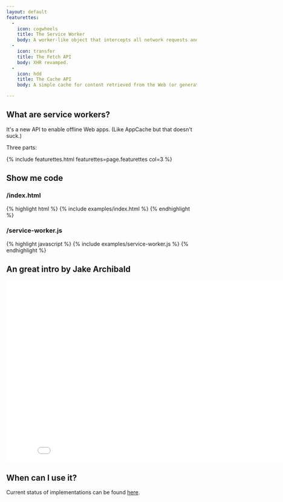 ```yaml
---
layout: default
featurettes:
  -
    icon: cogwheels
    title: The Service Worker
    body: A worker-like object that intercepts all network requests and lets you handle them in JavaScript.
  -
    icon: transfer
    title: The Fetch API
    body: XHR revamped.
  -
    icon: hdd
    title: The Cache API
    body: A simple cache for content retrieved from the Web (or generated), directly accessibly by the Service Worker.

---
```


## What are service workers?

It's a new API to enable offline Web apps. (Like AppCache but that doesn't suck.)

Three parts:

{% include featurettes.html featurettes=page.featurettes col=3 %}

## Show me code

<div class="row">
    <div class="col-md-6">
    <h3>/index.html</h3>
{% highlight html %}
{% include examples/index.html %}
{% endhighlight  %}
    </div>
    <div class="col-md-6">
    <h3>/service-worker.js</h3>
{% highlight javascript %}
{% include examples/service-worker.js %}
{% endhighlight  %}
    </div>
</div>

## An great intro by Jake Archibald

<iframe width="853" height="480" src="//www.youtube-nocookie.com/embed/4uQMl7mFB6g?rel=0" frameborder="0" allowfullscreen></iframe>

## When can I use it?

Current status of implementations can be found [here](https://jakearchibald.github.io/isserviceworkerready/).
